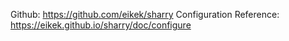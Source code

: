 Github: https://github.com/eikek/sharry
Configuration Reference: https://eikek.github.io/sharry/doc/configure